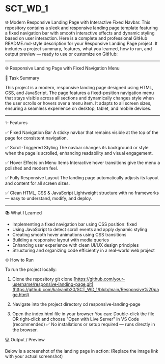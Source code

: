 # SCT_WD_1
🌐 Modern Responsive Landing Page with Interactive Fixed Navbar. This repository contains a sleek and responsive landing page template featuring a fixed navigation bar with smooth interactive effects and dynamic styling based on user interaction.
Here is a complete and professional GitHub README.md-style description for your Responsive Landing Page project. It includes a project summary, features, what you learned, how to run, and output preview — ready to use or customize on GitHub:


---

🌐 Responsive Landing Page with Fixed Navigation Menu

📝 Task Summary

This project is a modern, responsive landing page designed using HTML, CSS, and JavaScript. The page features a fixed-position navigation menu that stays visible across all sections and dynamically changes style when the user scrolls or hovers over a menu item. It adapts to all screen sizes, ensuring a seamless experience on desktop, tablet, and mobile devices.


---

✨ Features

✅ Fixed Navigation Bar
A sticky navbar that remains visible at the top of the page for consistent navigation.

✅ Scroll-Triggered Styling
The navbar changes its background or style when the page is scrolled, enhancing readability and visual engagement.

✅ Hover Effects on Menu Items
Interactive hover transitions give the menu a polished and modern feel.

✅ Fully Responsive Layout
The landing page automatically adjusts its layout and content for all screen sizes.

✅ Clean HTML, CSS & JavaScript
Lightweight structure with no frameworks — easy to understand, modify, and deploy.



---

📚 What I Learned

- Implementing a fixed navigation bar using CSS position: fixed
- Using JavaScript to detect scroll events and apply dynamic styling
- Creating smooth hover animations using CSS transitions
- Building a responsive layout with media queries
- Enhancing user experience with clean UI/UX design principles
- Structuring and organizing code efficiently in a real-world web project

⚙ How to Run

To run the project locally:
1. Clone the repository
git clone [https://github.com/your-username/responsive-landing-page.git](https://github.com/kalyanib20/SCT_WD_1/blob/main/Responsive%20page.html)

2. Navigate into the project directory
cd responsive-landing-page

3. Open the index.html file in your browser
You can:
Double-click the file
OR right-click and choose "Open with Live Server" in VS Code (recommended)
✅ No installations or setup required — runs directly in the browser.



💻 Output / Preview

Below is a screenshot of the landing page in action:
(Replace the image link with your actual screenshot)

